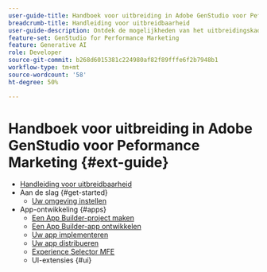 ```yaml
---
user-guide-title: Handboek voor uitbreiding in Adobe GenStudio voor Peformance Marketing
breadcrumb-title: Handleiding voor uitbreidbaarheid
user-guide-description: Ontdek de mogelijkheden van het uitbreidingskader in Adobe GenStudio voor Performance Marketing.
feature-set: GenStudio for Performance Marketing
feature: Generative AI
role: Developer
source-git-commit: b268d6015381c224980af82f89fffe6f2b7948b1
workflow-type: tm+mt
source-wordcount: '58'
ht-degree: 50%

---
```



# Handboek voor uitbreiding in Adobe GenStudio voor Peformance Marketing {#ext-guide}

+ [Handleiding voor uitbreidbaarheid](home.md)
+ Aan de slag {#get-started}
   + [Uw omgeving instellen](setup.md)
+ App-ontwikkeling {#apps}
   + [Een App Builder-project maken](create-project.md)
   + [Een App Builder-app ontwikkelen](create-app.md)
   + [Uw app implementeren](deploy-app.md)
   + [Uw app distribueren](distribute-app.md)
   + [Experience Selector MFE](experience-selector.md)
   + UI-extensies {#ui}
